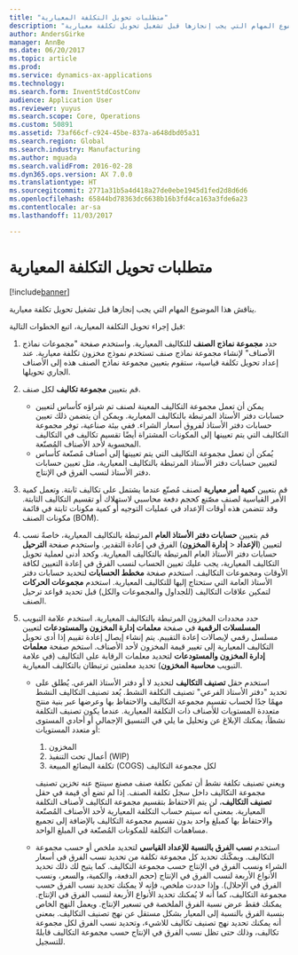 ```yaml
---
title: "متطلبات تحويل التكلفة المعيارية"
description: "يناقش هذا الموضوع المهام التي يجب إنجازها قبل تشغيل تحويل تكلفة معيارية."
author: AndersGirke
manager: AnnBe
ms.date: 06/20/2017
ms.topic: article
ms.prod: 
ms.service: dynamics-ax-applications
ms.technology: 
ms.search.form: InventStdCostConv
audience: Application User
ms.reviewer: yuyus
ms.search.scope: Core, Operations
ms.custom: 50891
ms.assetid: 73af66cf-c924-45be-837a-a648dbd05a31
ms.search.region: Global
ms.search.industry: Manufacturing
ms.author: mguada
ms.search.validFrom: 2016-02-28
ms.dyn365.ops.version: AX 7.0.0
ms.translationtype: HT
ms.sourcegitcommit: 2771a31b5a4d418a27de0ebe1945d1fed2d8d6d6
ms.openlocfilehash: 65844bd78363dc6638b16b3fd4ca163a3fde6a23
ms.contentlocale: ar-sa
ms.lasthandoff: 11/03/2017

---
```


# <a name="prerequisites-for-a-standard-cost-conversion"></a>متطلبات تحويل التكلفة المعيارية

[!include[banner](../includes/banner.md)]


يناقش هذا الموضوع المهام التي يجب إنجازها قبل تشغيل تحويل تكلفة معيارية. 

قبل إجراء تحويل التكلفة المعيارية، اتبع الخطوات التالية:

1.  حدد **مجموعة نماذج الصنف** للتكاليف المعيارية. واستخدم صفحة "مجموعات نماذج الأصناف" لإنشاء مجموعة نماذج صنف تستخدم نموذج مخزون تكلفة معيارية. عند إعداد تحويل تكلفة قياسية، ستقوم بتعيين مجموعة نماذج الصنف هذه إلى الأصناف الجاري تحويلها.
2.  قم بتعيين **مجموعة تكاليف** لكل صنف.
    -   يمكن أن تعمل مجموعة التكاليف المعينة لصنف تم شراؤه كأساس لتعيين حسابات دفتر الأستاذ المرتبطة بالتكاليف المعيارية. ويمكن أن يتضمن ذلك تعيين حسابات دفتر الأستاذ لفروق أسعار الشراء. ففي بيئة صناعية، توفر مجموعة التكاليف التي يتم تعيينها إلى المكونات المشتراة أيضًا تقسيم تكاليف في التكاليف المحسوبة لأحد الأصناف المُصنّعة.
    -   يُمكن أن تعمل مجموعة التكاليف التي يتم تعيينها إلى أصناف مُصنّعة كأساس لتعيين حسابات دفتر الأستاذ المرتبطة بالتكاليف المعيارية، مثل تعيين حسابات دفتر الأستاذ لنسب الفرق في الإنتاج.

3.  قم بتعيين **كمية أمر معيارية** لصنف مُصنّع عندما يشتمل على تكاليف ثابتة. وتعمل كمية الأمر القياسية لصنف مصّنع كحجم دفعة محاسبي لاستهلاك أو تقسيم التكاليف الثابتة. وقد تتضمن هذه أوقات الإعداد في عمليات التوجيه أو كمية مكونات ثابتة في قائمة مكونات الصنف (BOM).
4.  قم بتعيين **حسابات دفتر الأستاذ العام** المرتبطة بالتكاليف المعيارية، خاصةً نسب الفرق في إعادة التقدير. واستخدم صفحة **الترحيل** (**إدارة المخزون** &gt; **‎الإعداد**) لتعيين حسابات دفتر الأستاذ العام المرتبطة بالتكاليف المعيارية. وكحد أدنى لعملية تحويل التكاليف المعيارية، يجب عليك تعيين الحساب لنسب الفرق في إعادة التعيين لكافة الأوقات ومجموعات التكاليف. استخدم صفحة **مخطط الحسابات** لتحديد حسابات دفتر الأستاذ العامة التي ستحتاج إليها للتكاليف المعيارية. استخدم **مجموعات الحركات** لتمكين علاقات التكاليف (للجداول والمجموعات والكل) قبل تحديد قواعد ترحيل الصنف.
5.  حدد محددات المخزون المرتبطة بالتكاليف المعيارية. استخدم علامة التبويب **المسلسلات الرقمية** في صفحة **معلمات إدارة المخزون والمستودعات** لتعيين مسلسل رقمي لإيصالات إعادة التقييم. يتم إنشاء إيصال إعادة تقييم إذا أدى تحويل التكاليف المعيارية إلى تغيير قيمة المخزون لأحد الأصناف. استخم صفحة **معلمات إدارة المخزون والمستودعات** لتحديد معلمات الرقابة على التكاليف (في علامة التبويب **محاسبة المخزون**) تحديد معلمتين ترتبطان بالتكاليف المعيارية.
    -   استخدم حقل **تصنيف التكاليف** لتحديد لا أو دفتر الأستاذ الفرعي. يُطلق على تحديد "دفتر الأستاذ الفرعي" تصنيف التكلفة النشط. يُعد تصنيف التكاليف النشط مهمًا جدًا لحساب تقسيم مجموعة التكاليف والاحتفاظ بها وعرضها عبر بنية منتج متعددة المستويات للأصناف ذات التكلفة المعيارية. عندما يكون تصنيف التكلفة نشطاً، يمكنك الإبلاغ عن وتحليل ما يلي في التنسيق الإجمالي أو أحادي المستوى أو متعدد المستويات:
        1.  المخزون
        2.  أعمال تحت التنفيذ (WIP)
        3.  تكلفة البضائع المبيعة (COGS) لكل مجموعة التكاليف

        ويعني تصنيف تكلفة نشط أن تمكين تكلفة صنف مصنع سينتج عنه تخزين تصنيف مجموعة التكاليف داخل سجل تكلفة الصنف. إذا لم تضع أي قيمة في حقل **تصنيف التكاليف**، لن يتم الاحتفاظ بتقسيم مجموعة التكاليف لأصناف التكلفة المعيارية. بمعنى أنه سيتم حساب التكلفة المعيارية لأحد الأصناف المُصنّعة والاحتفاظ بها كمبلغ واحد بدون تقسيم مجموعة التكاليف بالإضافة إلى تجميع مساهمات التكلفة للمكونات المُصنّعة في المبلغ الواحد.
    -   استخدم **نسب الفرق بالنسبة للإعداد القياسي** لتحديد ملخص أو حسب مجموعة التكاليف. ويمكّنك تحديد كل مجموعة تكلفة من تحديد نسب الفرق في أسعار الشراء ونسب الفرق في الإنتاج حسب مجموعة التكاليف. كما يتيح لك ذلك تحديد الأنواع الأربعة لنسب الفرق في الإنتاج (حجم الدفعة، والكمية، والسعر، ونسب الفرق في الإحلال). وإذا حددت ملخص، فإنه لا يمكنك تحديد نسب الفرق حسب مجموعة التكاليف، كما أنه لا يُمكنك تحديد الأنواع الأربعة لنسب الفرق في الإنتاج. يمكنك فقط عرض نسبة الفرق الملخصة في تسعير الإنتاج. ويعمل النهج الخاص بنسبة الفرق بالنسبة إلى المعيار بشكل مستقل عن نهج تصنيف التكاليف. بمعنى أنه يمكنك تحديد نهج تصنيف تكاليف للاشيء، وتحديد نسب الفرق لكل مجموعة تكاليف، وذلك حتى تظل نسب الفرق في الإنتاج حسب مجموعة التكاليف قابلةً للتسجيل.







